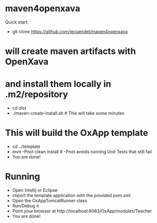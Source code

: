 maven4openxava
==============

Quick start:
- git clone https://github.com/jecuendet/maven4openxava

# will create maven artifacts with OpenXava
# and install them locally in .m2/repository
- cd dist
- ./maven-create-install.sh  # This will take some minutes

# This will build the OxApp template
- cd ../template
- mvn -Pnot clean install    # -Pnot avoids running Unit Tests that still fail
- You are done!

# Running
- Open Intellij or Eclipse
- import the template application with the provided pom.xml
- Open the OxAppTomcatRunner class
- Run/Debug it
- Point your browser at http://localhost:8083/OxApp/modules/Teacher
- You are done!



